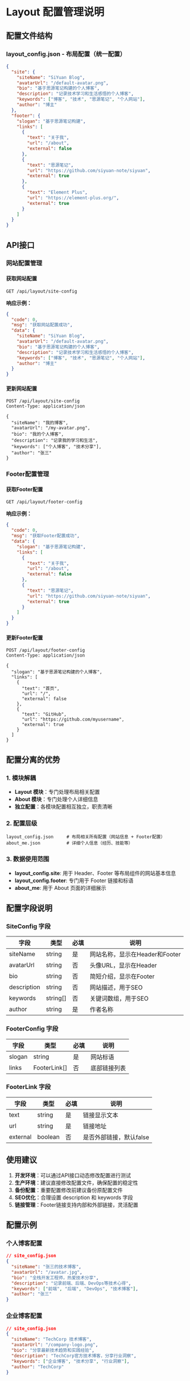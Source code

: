# Layout 配置管理说明

## 配置文件结构

### layout_config.json - 布局配置（统一配置）
```json
{
  "site": {
    "siteName": "SiYuan Blog",
    "avatarUrl": "/default-avatar.png",
    "bio": "基于思源笔记构建的个人博客",
    "description": "记录技术学习和生活感悟的个人博客",
    "keywords": ["博客", "技术", "思源笔记", "个人网站"],
    "author": "博主"
  },
  "footer": {
    "slogan": "基于思源笔记构建",
    "links": [
      {
        "text": "关于我",
        "url": "/about",
        "external": false
      },
      {
        "text": "思源笔记",
        "url": "https://github.com/siyuan-note/siyuan",
        "external": true
      },
      {
        "text": "Element Plus",
        "url": "https://element-plus.org/",
        "external": true
      }
    ]
  }
}
```

## API接口

### 网站配置管理

#### 获取网站配置
```http
GET /api/layout/site-config
```

**响应示例：**
```json
{
  "code": 0,
  "msg": "获取网站配置成功",
  "data": {
    "siteName": "SiYuan Blog",
    "avatarUrl": "/default-avatar.png",
    "bio": "基于思源笔记构建的个人博客",
    "description": "记录技术学习和生活感悟的个人博客",
    "keywords": ["博客", "技术", "思源笔记", "个人网站"],
    "author": "博主"
  }
}
```

#### 更新网站配置
```http
POST /api/layout/site-config
Content-Type: application/json

{
  "siteName": "我的博客",
  "avatarUrl": "/my-avatar.png",
  "bio": "我的个人博客",
  "description": "记录我的学习和生活",
  "keywords": ["个人博客", "技术分享"],
  "author": "张三"
}
```

### Footer配置管理

#### 获取Footer配置
```http
GET /api/layout/footer-config
```

**响应示例：**
```json
{
  "code": 0,
  "msg": "获取Footer配置成功",
  "data": {
    "slogan": "基于思源笔记构建",
    "links": [
      {
        "text": "关于我",
        "url": "/about",
        "external": false
      },
      {
        "text": "思源笔记",
        "url": "https://github.com/siyuan-note/siyuan",
        "external": true
      }
    ]
  }
}
```

#### 更新Footer配置
```http
POST /api/layout/footer-config
Content-Type: application/json

{
  "slogan": "基于思源笔记构建的个人博客",
  "links": [
    {
      "text": "首页",
      "url": "/",
      "external": false
    },
    {
      "text": "GitHub",
      "url": "https://github.com/myusername",
      "external": true
    }
  ]
}
```

## 配置分离的优势

### 1. 模块解耦
- **Layout 模块**：专门处理布局相关配置
- **About 模块**：专门处理个人详细信息
- **独立配置**：各模块配置相互独立，职责清晰

### 2. 配置层级
```
layout_config.json     # 布局相关所有配置（网站信息 + Footer配置）
about_me.json          # 详细个人信息（经历、技能等）
```

### 3. 数据使用范围
- **layout_config.site**: 用于 Header、Footer 等布局组件的网站基本信息
- **layout_config.footer**: 专门用于 Footer 链接和标语
- **about_me**: 用于 About 页面的详细展示

## 配置字段说明

### SiteConfig 字段
| 字段 | 类型 | 必填 | 说明 |
|------|------|------|------|
| siteName | string | 是 | 网站名称，显示在Header和Footer |
| avatarUrl | string | 否 | 头像URL，显示在Header |
| bio | string | 否 | 简短介绍，显示在Footer |
| description | string | 否 | 网站描述，用于SEO |
| keywords | string[] | 否 | 关键词数组，用于SEO |
| author | string | 是 | 作者名称 |

### FooterConfig 字段
| 字段 | 类型 | 必填 | 说明 |
|------|------|------|------|
| slogan | string | 是 | 网站标语 |
| links | FooterLink[] | 否 | 底部链接列表 |

### FooterLink 字段
| 字段 | 类型 | 必填 | 说明 |
|------|------|------|------|
| text | string | 是 | 链接显示文本 |
| url | string | 是 | 链接地址 |
| external | boolean | 否 | 是否外部链接，默认false |

## 使用建议

1. **开发环境**：可以通过API接口动态修改配置进行测试
2. **生产环境**：建议直接修改配置文件，确保配置的稳定性
3. **备份配置**：重要配置修改前建议备份原配置文件
4. **SEO优化**：合理设置 description 和 keywords 字段
5. **链接管理**：Footer链接支持内部和外部链接，灵活配置

## 配置示例

### 个人博客配置
```json
// site_config.json
{
  "siteName": "张三的技术博客",
  "avatarUrl": "/avatar.jpg",
  "bio": "全栈开发工程师，热爱技术分享",
  "description": "记录前端、后端、DevOps等技术心得",
  "keywords": ["前端", "后端", "DevOps", "技术博客"],
  "author": "张三"
}
```

### 企业博客配置
```json
// site_config.json
{
  "siteName": "TechCorp 技术博客",
  "avatarUrl": "/company-logo.png",
  "bio": "分享最新技术趋势和实践经验",
  "description": "TechCorp官方技术博客，分享行业洞察",
  "keywords": ["企业博客", "技术分享", "行业洞察"],
  "author": "TechCorp"
}
```
